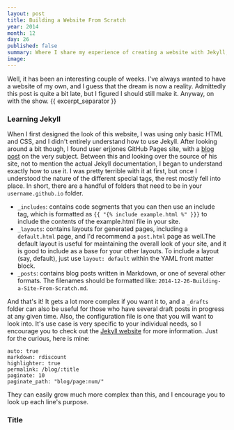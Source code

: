 ```yaml
---
layout: post
title: Building a Website From Scratch
year: 2014
month: 12
day: 26
published: false
summary: Where I share my experience of creating a website with Jekyll, and the lessons learned along the way.
image:
---
```


Well, it has been an interesting couple of weeks.
I've always wanted to have a website of my own, and I guess that the dream is now a reality.
Admittedly this post is quite a bit late, but I figured I should still make it.
Anyway, on with the show.
{{ excerpt_separator }}

### Learning Jekyll
When I first designed the look of this website, I was using only basic HTML and CSS, and I didn't entirely understand how to use Jekyll. After looking around a bit though, I found user erjjones GitHub Pages site, with a [blog post](http://erjjones.github.io/blog/How-I-built-my-blog-in-one-day/) on the very subject. Between this and looking over the source of his site, not to mention the actual Jekyll documentation, I began to understand exactly how to use it. I was pretty terrible with it at first, but once I understood the nature of the different special tags, the rest mostly fell into place. In short, there are a handful of folders that need to be in your `username.github.io` folder.

  * `_includes`: contains code segments that you can then use an include tag, which is formatted as `{{ "{% include example.html %" }}}` to include the contents of the example.html file in your site. 
  * `_layouts`: contains layouts for generated pages, including a `default.html` page, and I'd recommend a `post.html` page as well.The default layout is useful for maintaining the overall look of your site, and it is good to include as a base for your other layouts. To include a layout (say, default), just use `layout: default` within the YAML front matter block.
  * `_posts`: contains blog posts written in Markdown, or one of several other formats. The filenames should be formatted like: `2014-12-26-Building-a-Site-From-Scratch.md`.

And that's it! It gets a lot more complex if you want it to, and  a `_drafts` folder can also be useful for those who have several draft posts in progress at any given time. Also, the configuration file is one that you will want to look into. It's use case is very specific to your individual needs, so I encourage you to check out the [Jekyll website](http://jekyllrb.com) for more information. Just for the curious, here is mine:

    auto: true
    markdown: rdiscount
    highlighter: true
    permalink: /blog/:title
    paginate: 10
    paginate_path: "blog/page:num/"

They can easily grow much more complex than this, and I encourage you to look up each line's purpose.

### Title